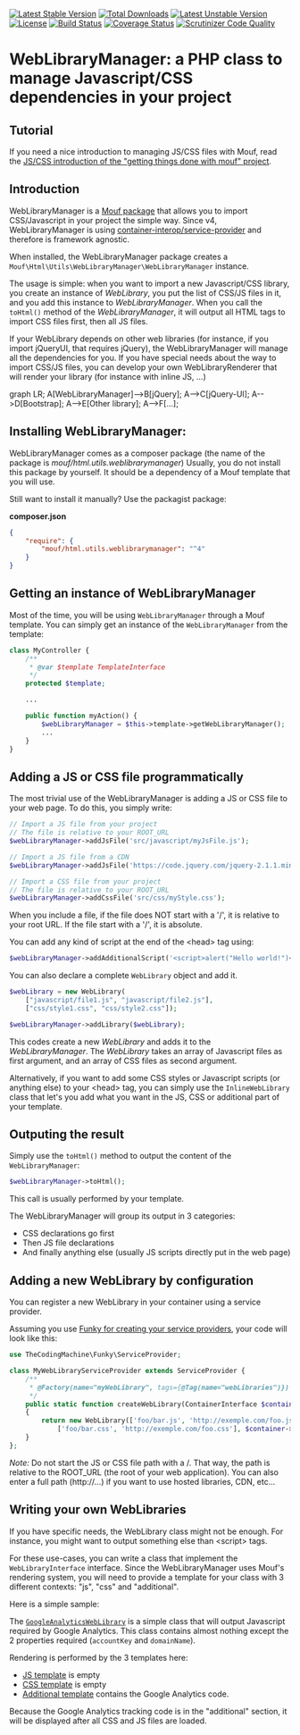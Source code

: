 [![Latest Stable Version](https://poser.pugx.org/mouf/html.utils.weblibrarymanager/v/stable.svg)](https://packagist.org/packages/mouf/html.utils.weblibrarymanager)
[![Total Downloads](https://poser.pugx.org/mouf/html.utils.weblibrarymanager/downloads.svg)](https://packagist.org/packages/mouf/html.utils.weblibrarymanager)
[![Latest Unstable Version](https://poser.pugx.org/mouf/html.utils.weblibrarymanager/v/unstable.svg)](https://packagist.org/packages/mouf/html.utils.weblibrarymanager)
[![License](https://poser.pugx.org/mouf/html.utils.weblibrarymanager/license.svg)](https://packagist.org/packages/mouf/html.utils.weblibrarymanager)
[![Build Status](https://travis-ci.org/thecodingmachine/html.utils.weblibrarymanager.svg?branch=4.0)](https://travis-ci.org/thecodingmachine/html.utils.weblibrarymanager)
[![Coverage Status](https://coveralls.io/repos/thecodingmachine/html.utils.weblibrarymanager/badge.svg?branch=4.0&service=github)](https://coveralls.io/github/thecodingmachine/html.utils.weblibrarymanager?branch=4.0)
[![Scrutinizer Code Quality](https://scrutinizer-ci.com/g/thecodingmachine/html.utils.weblibrarymanager/badges/quality-score.png?b=4.0)](https://scrutinizer-ci.com/g/thecodingmachine/html.utils.weblibrarymanager/?branch=4.0)

WebLibraryManager: a PHP class to manage Javascript/CSS dependencies in your project
====================================================================================

Tutorial
--------

If you need a nice introduction to managing JS/CSS files with Mouf, read the [JS/CSS introduction of the "getting things done with mouf" project](http://mouf-php.com/packages/mouf/getting-things-done-basic-edition/doc/adding_js_and_css_files.md).

Introduction
------------

WebLibraryManager is a [Mouf package](http://mouf-php.com) that allows you to import CSS/Javascript in your project the simple way.
Since v4, WebLibraryManager is using [container-interop/service-provider](https://github.com/container-interop/service-provider) and therefore is framework agnostic.

When installed, the WebLibraryManager package creates a `Mouf\Html\Utils\WebLibraryManager\WebLibraryManager` instance.

The usage is simple: when you want to import a new Javascript/CSS library, you create an instance of *WebLibrary*, you put the list of CSS/JS files in it, and you add this instance to *WebLibraryManager*.
When you call the `toHtml()` method of the *WebLibraryManager*, it will output all HTML tags to import CSS files first, then all JS files.

If your WebLibrary depends on other web libraries (for instance, if you import jQueryUI, that requires jQuery), the WebLibraryManager will manage all the dependencies for you.
If you have special needs about the way to import CSS/JS files, you can develop your own WebLibraryRenderer that will render your library (for instance with inline JS, ...)

<script src="http://www.sveido.com/mermaid/dist/mermaid.full.min.js"></script>
<style>
g.label {
	color: #333;
}
</style>
<div class="mermaid">
graph LR;
    A[WebLibraryManager]-->B[jQuery];
    A-->C[jQuery-UI];
    A-->D[Bootstrap];
    A-->E[Other library];
    A-->F[...];
</div>

Installing WebLibraryManager:
-----------------------------

WebLibraryManager comes as a composer package (the name of the package is *mouf/html.utils.weblibrarymanager*)
Usually, you do not install this package by yourself. It should be a dependency of a Mouf template that you will use.

Still want to install it manually? Use the packagist package:

**composer.json**
```json
{
    "require": {
        "mouf/html.utils.weblibrarymanager": "^4"
    }
}
```

Getting an instance of WebLibraryManager
----------------------------------------

Most of the time, you will be using `WebLibraryManager` through a Mouf template.
You can simply get an instance of the `WebLibraryManager` from the template:

```php
class MyController {
	/**
	 * @var $template TemplateInterface
	 */
	protected $template;

	...

	public function myAction() {
		$webLibraryManager = $this->template->getWebLibraryManager();
		...
	}
}
```

Adding a JS or CSS file programmatically
----------------------------------------
The most trivial use of the WebLibraryManager is adding a JS or CSS file to your web page.
To do this, you simply write:

```php
// Import a JS file from your project
// The file is relative to your ROOT_URL
$webLibraryManager->addJsFile('src/javascript/myJsFile.js');

// Import a JS file from a CDN
$webLibraryManager->addJsFile('https://code.jquery.com/jquery-2.1.1.min.js');
```

```php
// Import a CSS file from your project
// The file is relative to your ROOT_URL
$webLibraryManager->addCssFile('src/css/myStyle.css');
```

<div class="alert alert-info">When you include a file, if the file does NOT start with a '/', it is relative to your root URL.
If the file start with a '/', it is absolute.</div>

You can add any kind of script at the end of the &lt;head&gt; tag using:

```php
$webLibraryManager->addAdditionalScript('<script>alert("Hello world!")</script>');
```


You can also declare a complete `WebLibrary` object and add it.

```php
$webLibrary = new WebLibrary(
	["javascript/file1.js", "javascript/file2.js"],
	["css/style1.css", "css/style2.css"]);

$webLibraryManager->addLibrary($webLibrary);
```

This codes create a new *WebLibrary* and adds it to the *WebLibraryManager*.
The *WebLibrary* takes an array of Javascript files as first argument, and an array
of CSS files as second argument.

Alternatively, if you want to add some CSS styles or Javascript scripts (or anything else) to your &lt;head&gt; tag,
you can simply use the `InlineWebLibrary` class that let's you add what you want in the JS, CSS or additional part
of your template.

Outputing the result
--------------------

Simply use the `toHtml()` method to output the content of the `WebLibraryManager`:

```php
$webLibraryManager->toHtml();
```

This call is usually performed by your template.

The WebLibraryManager will group its output in 3 categories:

- CSS declarations go first
- Then JS file declarations
- And finally anything else (usually JS scripts directly put in the web page)

Adding a new WebLibrary by configuration
----------------------------------------

You can register a new WebLibrary in your container using a service provider.

Assuming you use [Funky for creating your service providers](https://github.com/thecodingmachine/funky), your code will look like this:

```php
use TheCodingMachine\Funky\ServiceProvider;

class MyWebLibraryServiceProvider extends ServiceProvider {
    /**
     * @Factory(name="myWebLibrary", tags={@Tag(name="webLibraries")})
     */
    public static function createWebLibrary(ContainerInterface $container): WebLibrary
    {
        return new WebLibrary(['foo/bar.js', 'http://exemple.com/foo.js'],
            ['foo/bar.css', 'http://exemple.com/foo.css'], $container->get('root_url'));
    }
};
```

<div class="alert alert-warning"><em>Note:</em> Do not start the JS or CSS file path with a /. That way, the path is relative to the
ROOT_URL (the root of your web application). You can also enter a full path (http://...) if you want to
use hosted libraries, CDN, etc...</div>

Writing your own WebLibraries
-----------------------------
If you have specific needs, the WebLibrary class might not be enough.
For instance, you might want to output something else than &lt;script&gt; tags.

For these use-cases, you can write a class that implement the `WebLibraryInterface` interface.
Since the WebLibraryManager uses Mouf's rendering system, you will need to provide a template for
your class with 3 different contexts: "js", "css" and "additional".

Here is a simple sample:

The [`GoogleAnalyticsWebLibrary`](https://github.com/thecodingmachine/modules.google-analytics/blob/4.0/src/Mouf/Modules/GoogleAnalytics/GoogleAnalyticsWebLibrary.php#L16)
is a simple class that will output Javascript required by Google Analytics.
This class contains almost nothing except the 2 properties required (`accountKey` and `domainName`).

Rendering is performed by the 3 templates here:

- [JS template](https://github.com/thecodingmachine/modules.google-analytics/blob/4.0/src/templates/Mouf/Modules/GoogleAnalytics/GoogleAnalyticsWebLibrary__js.php) is empty
- [CSS template](https://github.com/thecodingmachine/modules.google-analytics/blob/4.0/src/templates/Mouf/Modules/GoogleAnalytics/GoogleAnalyticsWebLibrary__css.php) is empty
- [Additional template](https://github.com/thecodingmachine/modules.google-analytics/blob/4.0/src/templates/Mouf/Modules/GoogleAnalytics/GoogleAnalyticsWebLibrary__additional.php) contains the Google Analytics code.

Because the Google Analytics tracking code is in the "additional" section, it will be displayed after all CSS and JS files are loaded.
